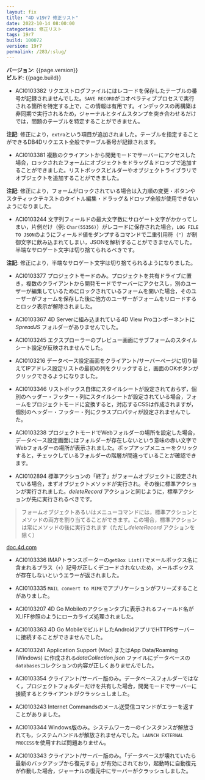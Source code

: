 ```yaml
---
layout: fix
title: "4D v19r7 修正リスト"
date: 2022-10-14 08:00:00
categories: 修正リスト
tags: 19r7
build: 100072
version: 19r7
permalink: /283/:slug/
---
```


**バージョン**: {{page.version}}  
**ビルド**: {{page.build}} 

* ACI0103382 リクエストログファイルにはレコードを保存したテーブルの番号が記録されませんでした。`SAVE RECORD`がコオペラティブプロセスで実行される箇所を特定する上で，この情報は有用です。インデックスの再構築は非同期で実行されるため，ジャーナルとタイムスタンプを突き合わせるだけでは，問題のテーブルを特定することができません。

**注記**: 修正により，`extra`という項目が追加されました。テーブルを指定することができるDB4Dリクエスト全般でテーブル番号が記録されます。

* ACI0103381 複数のクライアントから開発モードでサーバーにアクセスした場合，ロックされたフォームにオブジェクトをドラッグ＆ドロップで追加することができました。リストボックスビルダーやオブジェクトライブラリでオブジェクトを追加することができました。

**注記**: 修正により，フォームがロックされている場合は入力順の変更・ボタンやスタティックテキストのタイトル編集・ドラッグ＆ドロップ全般が使用できないようになりました。

* ACI0103244 文字列フィールドの最大文字数にサロゲート文字がかかってしまい，片側だけ（例: `Char(55356)`）がレコードに保存された場合，`LOG FILE TO JSON`のようにフィールド値をダンプするコマンドで二重引用符（`"`）が制御文字に飲み込まれてしまい，JSONを解析することができませんでした。半端なサロゲート文字は切り捨てられるべきです。

**注記**: 修正により，半端なサロゲート文字は切り捨てられるようになりました。

* ACI0103377 プロジェクトモードのみ。プロジェクトを共有ドライブに置き，複数のクライアントから開発モードでサーバーにアクセスし，別のユーザーが編集しているためにロックされているフォームを開いた場合，そのユーザーがフォームを保存した後に他方のユーザーがフォームをリロードするとロック表示が解除されました。

* ACI0103367 4D Serverに組み込まれている4D View Proコンポーネントに*SpreadJS* フォルダーがありませんでした。

* ACI0103245 エクスプローラーのプレビュー画面にサブフォームのスタイルシート設定が反映されませんでした。

* ACI0103216 データベース設定画面をクライアント/サーバーページに切り替えてIPアドレス設定リストの最初の列をクリックすると，画面のOKボタンがクリックできるようになりました。
 
* ACI0103346 リストボックス自体にスタイルシートが設定されておらず，個別のヘッダー・フッター・列にスタイルシートが設定されている場合，フォームをプロジェクトモードに変換すると，対応するCSSは作成されますが，個別のヘッダー・フッター・列にクラスプロパティが設定されませんでした。

* ACI0103238 プロジェクトモードでWebフォルダーの場所を設定した場合，データべース設定画面にはフォルダーが存在しないという意味の赤い文字でWebフォルダーの場所が表示されました。ポップアップメニューをクリックすると，チェックしているフォルダーの階層が間違っていることが確認できます。

* ACI0102894 標準アクションの「終了」がフォームオブジェクトに設定されている場合，まずオブジェクトメソッドが実行され。その後に標準アクションが実行されました。*deleteRecord* アクションと同じように，標準アクションが先に実行されるべきです。

> フォームオブジェクトあるいはメニューコマンドには，標準アクションとメソッドの両方を割り当てることができます。この場合，標準アクションは常にメソッドの後に実行されます（ただし*deleteRecord* アクションを除く）

<i class="fa fa-external-link" aria-hidden="true"></i> [doc.4d.com](https://doc.4d.com/4Dv19/4D/19/Standard-actions.300-5416773.ja.html)

* ACI0103336 IMAPトランスポーターの`getBox List()`でメールボックス名に含まれるプラス（`+`）記号が正しくデコードされないため，メールボックスが存在しないというエラーが返されました。

* ACI0103335 `MAIL convert to MIME`でアプリケーションがフリーズすることがありました。
 
* ACI0103207 4D Go Mobileのアクションタブに表示されるフィールド名がXLIFF参照のようにローカライズ処理されました。

* ACI0103363 4D Go MobileでビルドしたAndroidアプリでHTTPSサーバーに接続することができませんでした。

* ACI0103241 Application Support (Mac) またはApp Data/Roaming (Windows) に作成される*dataCollection.json* ファイルにデータベースの`databases`コレクションの内容が正しくありませんでした。

* ACI0103354 クライアント/サーバー版のみ。データベースフォルダーではなく，プロジェクトフォルダーだけを共有した場合，開発モードでサーバーに接続するとクライアントがクラッシュしました。

* ACI0103243 Internet Commandsのメール送受信コマンドがエラーを返すことがありました。

* ACI0103344 Windows版のみ。システムワーカーのインスタンスが解放されても，システムハンドルが解放されませんでした。`LAUNCH EXTERNAL PROCESS`を使用すれば問題ありません。

* ACI0103343 クライアント/サーバー版のみ。「データベースが壊れていたら最新のバックアップから復元する」が有効にされており，起動時に自動復元が作動した場合，ジャーナルの復元中にサーバーがクラッシュしました。
